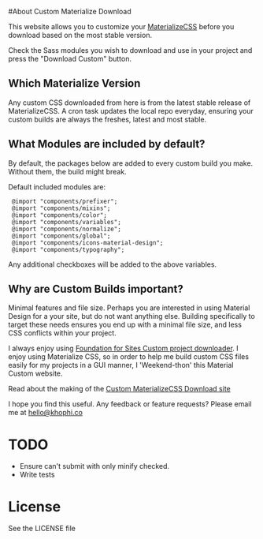 #About Custom Materialize Download

This website allows you to customize your [MaterializeCSS](http://materializecss.com) before you download based on the most stable version.

Check the Sass modules you wish to download and use in your project and press the "Download Custom" button.

## Which Materialize Version
Any custom CSS downloaded from here is from the latest stable release of MaterializeCSS. A cron task updates the local repo everyday, ensuring your custom builds are always the freshes, latest and most stable.

## What Modules are included by default?
By default, the packages below are added to every custom build you make. Without them, the build might break. 

Default included modules are:
```
 @import "components/prefixer";
 @import "components/mixins";
 @import "components/color";
 @import "components/variables";
 @import "components/normalize";
 @import "components/global";
 @import "components/icons-material-design";
 @import "components/typography";
```

Any additional checkboxes will be added to the above variables.

## Why are Custom Builds important?
Minimal features and file size. Perhaps you are interested in using Material Design for a your site, but do not want anything else. Building specifically to target these needs ensures you end up with a minimal file size, and less CSS conflicts within your project.

I always enjoy using [Foundation for Sites Custom project downloader](http://foundation.zurb.com/sites/download.html). I enjoy using Materialize CSS, so in order to help me build custom CSS files easily for my projects in a GUI manner, I 'Weekend-thon' this Material Custom website.

Read about the making of the [Custom MaterializeCSS Download site](https://blog.khophi.co/customize-materializecss-before-download-browser/)

I hope you find this useful. Any feedback or feature requests? Please email me at hello@khophi.co

# TODO
 - Ensure can't submit with only minify checked.
 - Write tests

# License
See the LICENSE file